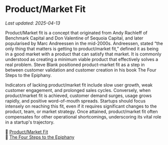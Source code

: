 # Product/Market Fit

_Last updated: 2025-04-13_

Product/Market fit is a concept that originated from Andy Rachleff of Benchmark Capital and Don Valentine of Sequoia Capital, and later popularised by Marc Andreessen in the mid-2000s. Andreessen, stated “the only thing that matters is getting to product/market fit,” defined it as being in a good market with a product that can satisfy that market. It is commonly understood as creating a minimum viable product that effectively solves a real problem. Steve Blank positioned product-market fit as a step in between customer validation and customer creation in his book The Four Steps to the Epiphany.

Indicators of lacking product/market fit include slow user growth, weak customer engagement, and prolonged sales cycles. Conversely, when product/market fit is achieved, customer demand surges, usage grows rapidly, and positive word-of-mouth spreads. Startups should focus intensely on reaching this fit, even if it requires significant changes to the product, team, or market strategy. Once attained, product/market fit often compensates for other operational shortcomings, underscoring its vital role in a startup's trajectory.

🔗 [Product/Market Fit](https://web.stanford.edu/class/ee204/ProductMarketFit.html)  
📘 [The Four Steps to the Epiphany](https://www.amazon.sg/Four-Steps-Epiphany-Successful-Strategies/dp/0989200507)